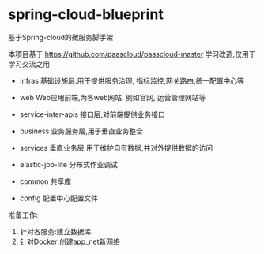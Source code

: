 # spring-cloud-blueprint
基于Spring-cloud的微服务脚手架

本项目基于 https://github.com/paascloud/paascloud-master 学习改造,仅用于学习交流之用


- infras
基础设施层.用于提供服务治理, 指标监控,网关路由,统一配置中心等

- web
Web应用前端,为各web网站. 例如官网, 运营管理网站等
- service-inter-apis
接口层,对前端提供业务接口
- business
业务服务层,用于垂直业务整合
- services
垂直业务层,用于维护自有数据,并对外提供数据的访问
- elastic-job-lite
分布式作业调试
- common
共享库
- config
配置中心配置文件


准备工作:
1. 针对各服务:建立数据库
2. 针对Docker:创建app_net新网络
